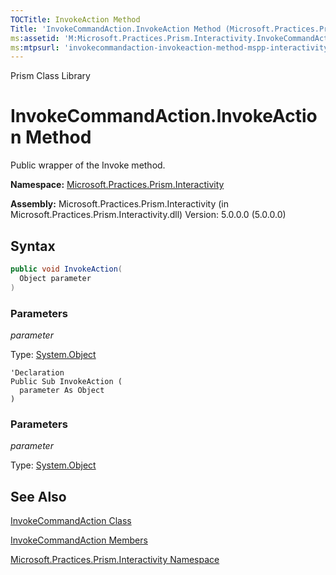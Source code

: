 ```yaml
---
TOCTitle: InvokeAction Method
Title: 'InvokeCommandAction.InvokeAction Method (Microsoft.Practices.Prism.Interactivity)'
ms:assetid: 'M:Microsoft.Practices.Prism.Interactivity.InvokeCommandAction.InvokeAction(System.Object)'
ms:mtpsurl: 'invokecommandaction-invokeaction-method-mspp-interactivity.md'
---
```


Prism Class Library

# InvokeCommandAction.InvokeAction Method

Public wrapper of the Invoke method.

**Namespace:** [Microsoft.Practices.Prism.Interactivity](mspp-interactivity-namespace.md)

**Assembly:** Microsoft.Practices.Prism.Interactivity (in Microsoft.Practices.Prism.Interactivity.dll) Version: 5.0.0.0 (5.0.0.0)

## Syntax

  ```C#
public void InvokeAction(
	Object parameter
)
```


### Parameters

*parameter*

  Type: [System.Object](http://msdn.microsoft.com/en-us/library/e5kfa45b)
  
  ```VB
'Declaration
Public Sub InvokeAction ( 
	parameter As Object
)
```


### Parameters

*parameter*

  Type: [System.Object](http://msdn.microsoft.com/en-us/library/e5kfa45b)

## See Also

[InvokeCommandAction Class](invokecommandaction-class-mspp-interactivity.md)

[InvokeCommandAction Members](invokecommandaction-members-mspp-interactivity.md)

[Microsoft.Practices.Prism.Interactivity Namespace](mspp-interactivity-namespace.md)
